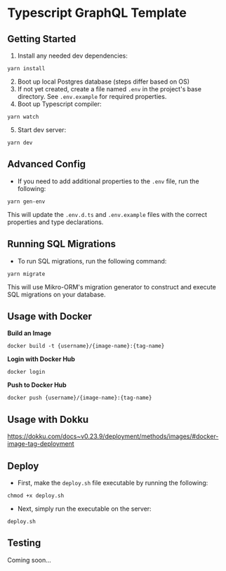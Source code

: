 # Typescript GraphQL Template

## Getting Started

1. Install any needed dev dependencies:

```console
yarn install
```

2. Boot up local Postgres database (steps differ based on OS)
3. If not yet created, create a file named `.env` in the project's base directory. See `.env.example` for required properties.
4. Boot up Typescript compiler:

```console
yarn watch
```

5. Start dev server:

```console
yarn dev
```

## Advanced Config

- If you need to add additional properties to the `.env` file, run the following:

```console
yarn gen-env
```

This will update the `.env.d.ts` and `.env.example` files with the correct properties and type declarations.

## Running SQL Migrations

- To run SQL migrations, run the following command:

```console
yarn migrate
```

This will use Mikro-ORM's migration generator to construct and execute SQL migrations on your database.

## Usage with Docker

**Build an Image**

```console
docker build -t {username}/{image-name}:{tag-name}
```

**Login with Docker Hub**

```console
docker login
```

**Push to Docker Hub**

```console
docker push {username}/{image-name}:{tag-name}
```

## Usage with Dokku

https://dokku.com/docs~v0.23.9/deployment/methods/images/#docker-image-tag-deployment

## Deploy

- First, make the `deploy.sh` file executable by running the following:

```console
chmod +x deploy.sh
```

- Next, simply run the executable on the server:

```console
deploy.sh
```

## Testing

Coming soon...

